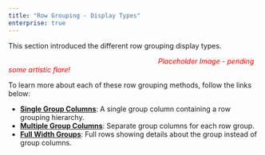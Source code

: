 ```yaml
---
title: "Row Grouping - Display Types"
enterprise: true
---
```


This section introduced the different row grouping display types.

<image-caption src="grouping-display-types/resources/row-grouping-methods.png" alt="Row Grouping Methods" centered="true"></image-caption>

<span style="color:red; margin-left:300px">*Placeholder Image - pending some artistic flare!*</span>

To learn more about each of these row grouping methods, follow the links below:

- **[Single Group Columns](../grouping-single-group-column/)**: A single group column containing a row grouping hierarchy.
- **[Multiple Group Columns](../grouping-multiple-group-columns/)**: Separate group columns for each row group.
- **[Full Width Groups](../grouping-full-width-groups/)**: Full rows showing details about the group instead of group columns.